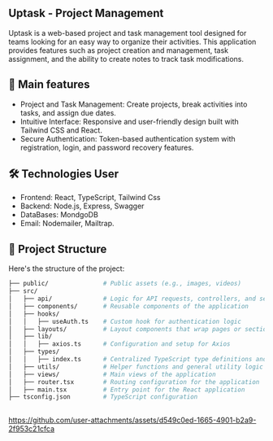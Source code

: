 ## Uptask - Project Management

Uptask is a web-based project and task management tool designed for teams looking for an easy way to organize their activities. This application provides features such as project creation and management, task assignment, and the ability to create notes to track task modifications.

## 🚀 Main features
- Project and Task Management: Create projects, break activities into tasks, and assign due dates.
- Intuitive Interface: Responsive and user-friendly design built with Tailwind CSS and React.
- Secure Authentication: Token-based authentication system with registration, login, and password recovery features.

## 🛠️ Technologies User
- Frontend: React, TypeScript, Tailwind Css
- Backend: Node.js, Express, Swagger
- DataBases: MondgoDB
- Email: Nodemailer, Mailtrap.

## 📂 Project Structure

Here's the structure of the project:

```bash
├── public/               # Public assets (e.g., images, videos)
├── src/
│   ├── api/              # Logic for API requests, controllers, and services
│   ├── components/       # Reusable components of the application
│   ├── hooks/            
│   │   ├── useAuth.ts    # Custom hook for authentication logic
│   ├── layouts/          # Layout components that wrap pages or sections of the app
│   ├── lib/              
│   │   ├── axios.ts      # Configuration and setup for Axios
│   ├── types/            
│   │   ├── index.ts      # Centralized TypeScript type definitions and exports
│   ├── utils/            # Helper functions and general utility logic
│   ├── views/            # Main views of the application
│   ├── router.tsx        # Routing configuration for the application
│   ├── main.tsx          # Entry point for the React application
├── tsconfig.json         # TypeScript configuration
    
```
 
https://github.com/user-attachments/assets/d549c0ed-1665-4901-b2a9-2f953c21cfca

